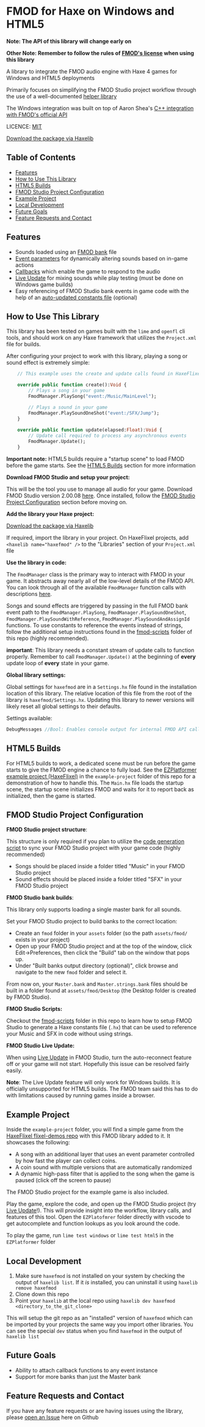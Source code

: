 # FMOD for Haxe on Windows and HTML5

**Note: The API of this library will change early on**

**Other Note: Remember to follow the rules of [FMOD's license](https://tanneris.me/FMOD-License) when using this library**

A library to integrate the FMOD audio engine with Haxe 4 games for Windows and HTML5 deployments

Primarily focuses on simplifying the FMOD Studio project workflow through the use of a well-documented [helper library](https://tanneris.me/haxe-fmod-helper-library)

The Windows integration was built on top of Aaron Shea's [C++ integration with FMOD's official API](https://tanneris.me/faxe)

LICENCE: [MIT](https://tanneris.me/mit-license)

[Download the package via Haxelib](https://tanneris.me/haxelib)

## Table of Contents

 - [Features](#features)
 - [How to Use This Library](#how-to-use-this-library)
 - [HTML5 Builds](#html5-builds)
 - [FMOD Studio Project Configuration](#fmod-studio-project-configuration)
 - [Example Project](#example-project)
 - [Local Development](#local-development)
 - [Future Goals](#future-goals)
 - [Feature Requests and Contact](#feature-requests-and-contact)


## <a name="features"></a>Features 
- Sounds loaded using an [FMOD bank](http://tanneris.me/FMOD-Banks) file
- [Event parameters](http://tanneris.me/FMOD-Parameters) for dynamically altering sounds based on in-game actions
- [Callbacks](https://tanneris.me/FMOD-Callbacks-Types) which enable the game to respond to the audio
- [Live Update](http://tanneris.me/FMOD-Live-Update) for mixing sounds while play testing (must be done on Windows game builds)
- Easy referencing of FMOD Studio bank events in game code with the help of an [auto-updated constants file](https://tanneris.me/haxe-fmod-scripts) (optional)

## <a name="how-to-use-this-library"></a>How to Use This Library

This library has been tested on games built with the `lime` and `openfl` cli tools, and should work on any Haxe framework that utilizes the `Project.xml` file for builds.

After configuring your project to work with this library, playing a song or sound effect is extremely simple:

```haxe
    // This example uses the create and update calls found in HaxeFlixel games

    override public function create():Void {
        // Plays a song in your game
        FmodManager.PlaySong("event:/Music/MainLevel");

        // Plays a sound in your game
        FmodManager.PlaySoundOneShot("event:/SFX/Jump");
    }
    
    override public function update(elapsed:Float):Void {
        // Update call required to process any asynchronous events
        FmodManager.Update();
    }
```
**Important note:** HTML5 builds require a "startup scene" to load FMOD before the game starts. See the [HTML5 Builds](#html5-builds) section for more information

**Download FMOD Studio and setup your project:**

This will be the tool you use to manage all audio for your game. Download FMOD Studio version 2.00.08 [here](https://tanneris.me/fmod-downloads). Once installed, follow the [FMOD Studio Project Configuration](#fmod-studio-project-configuration) section before moving on.

**Add the library your Haxe project:**

[Download the package via Haxelib](https://tanneris.me/haxelib)

If required, import the library in your project. On HaxeFlixel projects, add `<haxelib name="haxefmod" />` to the "Libraries" section of your `Project.xml` file

**Use the library in code:**

The `FmodManager` class is the primary way to interact with FMOD in your game. It abstracts away nearly all of the low-level details of the FMOD API. You can look through all of the available `FmodManager` function calls with descriptions [here](https://tanneris.me/haxe-fmod-helper-library).

Songs and sound effects are triggered by passing in the full FMOD bank event path to the `FmodManager.PlaySong`, `FmodManager.PlaySoundOneShot`, `FmodManager.PlaySoundWithReference`, `FmodManager.PlaySoundAndAssignId` functions. To use constants to reference the events instead of strings, follow the additional setup instructions found in the [fmod-scripts](https://tanneris.me/haxe-fmod-scripts) folder of this repo (highly recommended).

**important**: This library needs a constant stream of update calls to function properly. Remember to call `FmodManager.Update()` at the beginning of **every** update loop of **every** state in your game.

**Global library settings:**

Global settings for `haxefmod` are in a `Settings.hx` file found in the installation location of this library. The relative location of this file from the root of the library is `haxefmod/Settings.hx`. Updating this library to newer versions will likely reset all global settings to their defaults.

Settings available:
```Haxe
DebugMessages //Bool: Enables console output for internal FMOD API calls (can be helpful if things aren't working)
```

## <a name="html5-builds"></a>HTML5 Builds

For HTML5 builds to work, a dedicated scene must be run before the game starts to give the FMOD engine a chance to fully load. See the [EZPlatformer example project (HaxeFlixel)](http://tanneris.me/haxe-fmod-example-project) in the `example-project` folder of this repo for a demonstration of how to handle this. The `Main.hx` file loads the startup scene, the startup scene initializes FMOD and waits for it to report back as initialized, then the game is started.

## <a name="fmod-studio-project-configuration"></a>FMOD Studio Project Configuration

**FMOD Studio project structure**:

This structure is only required if you plan to utilize the [code generation script](https://tanneris.me/haxe-fmod-scripts) to sync your FMOD Studio project with your game code (highly recommended)

- Songs should be placed inside a folder titled "Music" in your FMOD Studio project
- Sound effects should be placed inside a folder titled "SFX" in your FMOD Studio project

**FMOD Studio bank builds**:

This library only supports loading a single master bank for all sounds.

Set your FMOD Studio project to build banks to the correct location:

- Create an `fmod` folder in your `assets` folder (so the path `assets/fmod/` exists in your project) 
- Open up your FMOD Studio project and at the top of the window, click Edit->Preferences, then click the "Build" tab on the window that pops up.
- Under "Built banks output directory (optional)", click browse and navigate to the new `fmod` folder and select it.

From now on, your `Master.bank` and `Master.strings.bank` files should be built in a folder found at `assets/fmod/Desktop` (the Desktop folder is created by FMOD Studio). 

**FMOD Studio Scripts:**

Checkout the [fmod-scripts](https://tanneris.me/haxe-fmod-scripts) folder in this repo to learn how to setup FMOD Studio to generate a Haxe constants file (`.hx`) that can be used to reference your Music and SFX in code without using strings.

**FMOD Studio Live Update:**

When using [Live Update](http://tanneris.me/FMOD-Live-Update) in FMOD Studio, turn the auto-reconnect feature off or your game will not start. Hopefully this issue can be resolved fairly easily.

**Note**: The Live Update feature will only work for Windows builds. It is officially unsupported for HTML5 builds. The FMOD team said this has to do with limitations caused by running games inside a browser.

## <a name="example-project"></a>Example Project

Inside the `example-project` folder, you will find a simple game from the [HaxeFlixel flixel-demos repo](https://tanneris.me/haxe-flixel-demos) with this FMOD library added to it. It showcases the following:
- A song with an additional layer that uses an event parameter controlled by how fast the player can collect coins.
- A coin sound with multiple versions that are automatically randomized
- A dynamic high-pass filter that is applied to the song when the game is paused (click off the screen to pause)

The FMOD Studio project for the example game is also included.

Play the game, explore the code, and open up the FMOD Studio project (try [Live Update](http://tanneris.me/FMOD-Live-Update)!). This will provide insight into the workflow, library calls, and features of this tool. Open the `EZPlatofmrer` folder directly with vscode to get autocomplete and function lookups as you look around the code.

To play the game, run `lime test windows` or `lime test html5` in the `EZPlatformer` folder

## <a name="local-development"></a>Local Development

1. Make sure `haxefmod` is not installed on your system by checking the output of `haxelib list`. If it _is_ installed, you can uninstall it using `haxelib remove haxefmod`
2. Clone down this repo
3. Point your `haxelib` at the local repo using `haxelib dev haxefmod <directory_to_the_git_clone>`

This will setup the git repo as an "installed" version of `haxefmod` which can be imported by your projects the same way you import other libraries. You can see the special `dev` status when you find `haxefmod` in the output of `haxelib list` 

## <a name="future-goals"></a>Future Goals

- Ability to attach callback functions to any event instance
- Support for more banks than just the Master bank

## <a name="feature-requests-and-contact"></a>Feature Requests and Contact

If you have any feature requests or are having issues using the library, please [open an Issue](https://tanneris.me/haxe-fmod-issues) here on Github
